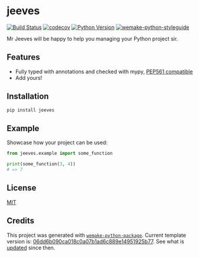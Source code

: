 # jeeves

[![Build Status](https://github.com/python-jeeves/jeeves/workflows/test/badge.svg?branch=master&event=push)](https://github.com/python-jeeves/jeeves/actions?query=workflow%3Atest)
[![codecov](https://codecov.io/gh/python-jeeves/jeeves/branch/master/graph/badge.svg)](https://codecov.io/gh/python-jeeves/jeeves)
[![Python Version](https://img.shields.io/pypi/pyversions/jeeves.svg)](https://pypi.org/project/jeeves/)
[![wemake-python-styleguide](https://img.shields.io/badge/style-wemake-000000.svg)](https://github.com/wemake-services/wemake-python-styleguide)

Mr Jeeves will be happy to help you managing your Python project sir.


## Features

- Fully typed with annotations and checked with mypy, [PEP561 compatible](https://www.python.org/dev/peps/pep-0561/)
- Add yours!


## Installation

```bash
pip install jeeves
```


## Example

Showcase how your project can be used:

```python
from jeeves.example import some_function

print(some_function(3, 4))
# => 7
```

## License

[MIT](https://github.com/python-jeeves/jeeves/blob/master/LICENSE)


## Credits

This project was generated with [`wemake-python-package`](https://github.com/wemake-services/wemake-python-package). Current template version is: [06dd6b090ca018c0a07b1ad6c889e14951925b77](https://github.com/wemake-services/wemake-python-package/tree/06dd6b090ca018c0a07b1ad6c889e14951925b77). See what is [updated](https://github.com/wemake-services/wemake-python-package/compare/06dd6b090ca018c0a07b1ad6c889e14951925b77...master) since then.

